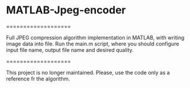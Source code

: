 # MATLAB-Jpeg-encoder
===================

Full JPEG compression algorithm implementation in MATLAB, with writing image data into file.
Run the main.m script, where you should configure input file name, output file name and desired quality.

===================

This project is no longer maintained. Please, use the code only as a reference fr the algorithm.
